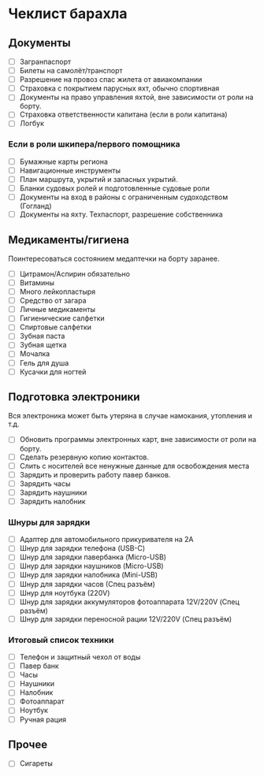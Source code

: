 # Чеклист барахла

## Документы

- [ ] Загранпаспорт
- [ ] Билеты на самолёт/транспорт
- [ ] Разрешение на провоз спас жилета от авиакомпании
- [ ] Страховка с покрытием парусных яхт, обычно спортивная
- [ ] Документы на право управления яхтой, вне зависимости от роли на борту.
- [ ] Страховка ответственности капитана (если в роли капитана)
- [ ] Логбук

### Eсли в роли шкипера/первого помощника

- [ ] Бумажные карты региона
- [ ] Навигационные инструменты
- [ ] План маршрута, укрытий и запасных укрытий.
- [ ] Бланки судовых ролей и подготовленные
судовые роли
- [ ] Документы на вход в районы с ограниченным судоходством (Гогланд)
- [ ] Документы на яхту. Техпаспорт, разрешение собственника

## Медикаменты/гигиена

Поинтересоваться состоянием медаптечки на борту заранее.

- [ ] Цитрамон/Аспирин обязательно
- [ ] Витамины
- [ ] Много лейкопластыря
- [ ] Средство от загара
- [ ] Личные медикаменты
- [ ] Гигиенические салфетки
- [ ] Спиртовые салфетки
- [ ] Зубная паста
- [ ] Зубная щетка
- [ ] Мочалка
- [ ] Гель для душа
- [ ] Кусачки для ногтей

## Подготовка электроники

Вся электроника может быть утеряна в случае намокания, утопления и т.д.

- [ ] Обновить программы электронных карт, вне зависимости от роли на борту.
- [ ] Сделать резервную копию контактов.
- [ ] Слить с носителей все ненужные данные для освобождения места
- [ ] Зарядить и проверить работу павер банков.
- [ ] Зарядить часы
- [ ] Зарядить наушники
- [ ] Зарядить налобник

### Шнуры для зарядки

- [ ] Адаптер для автомобильного прикуривателя на 2А
- [ ] Шнур для зарядки телефона (USB-C)
- [ ] Шнур для зарядки павербанка (Micro-USB)
- [ ] Шнур для зарядки наушников (Micro-USB)
- [ ] Шнур для зарядки налобника (Mini-USB)
- [ ] Шнур для зарядки часов (Спец разъём)
- [ ] Шнур для ноутбука (220V)
- [ ] Шнур для зарядки аккумуляторов фотоаппарата 12V/220V (Спец разъём)
- [ ] Шнур для зарядки переносной рации 12V/220V (Спец разъём)

### Итоговый список техники

- [ ] Телефон и защитный чехол от воды
- [ ] Павер банк
- [ ] Часы
- [ ] Наушники
- [ ] Налобник
- [ ] Фотоаппарат
- [ ] Ноутбук
- [ ] Ручная рация

## Прочее

- [ ] Сигареты
